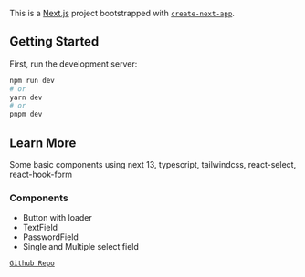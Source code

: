 This is a [Next.js](https://nextjs.org/) project bootstrapped with [`create-next-app`](https://github.com/vercel/next.js/tree/canary/packages/create-next-app).

## Getting Started

First, run the development server:

```bash
npm run dev
# or
yarn dev
# or
pnpm dev
```

## Learn More

Some basic components using next 13, typescript, tailwindcss, react-select, react-hook-form

### Components

- Button with loader
- TextField
- PasswordField
- Single and Multiple select field

[`Github Repo`](https://github.com/mdahtotul/next13_typescript_basic_components)
